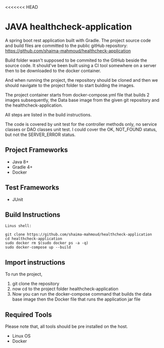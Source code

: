<<<<<<< HEAD
# JAVA healthcheck-application 
A spring boot rest application built with Gradle.
The project source code and build files are committed to the public gitHub repository: https://github.com/shaima-mahmoud/healthcheck-application

Build folder wasn't supposed to be commited to the GitHub beside the source code.
It should've been built using a CI tool somewhere on a server then to be downloaded to the docker container.

And when running the project, the repository should be cloned and then we should navigate to the project folder to start bulding the images.

The project container starts from docker-compose.yml file that builds 2 images subsequently,
the Data base image from the given git repository and the healthcheck-application.

All steps are listed in the build instructions.

The code is covered by unit test for the controller methods only, no service classes or DAO classes unit test.
I could cover the OK, NOT_FOUND status, but not the SERVER_ERROR status.

## Project Frameworks
* Java 8+
* Gradle 4+
* Docker

## Test Frameworks
* JUnit

## Build Instructions
	Linus shell: 
	
	git clone https://github.com/shaima-mahmoud/healthcheck-application
	cd healthcheck-application
	sudo docker rm $(sudo docker ps -a -q)
	sudo docker-compose up --build

## Import instructions
To run the project,
1. git clone the repository
2. now cd to the project folder healthcheck-application
3. Now you can run the docker-compose command that builds the data base image then the Docker file that runs the application jar file

## Required Tools
Please note that, all tools should be pre installed on the host.

* Linux OS
* Docker
>>>>>>> 
